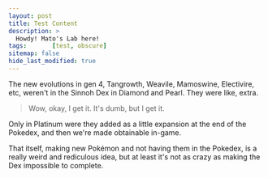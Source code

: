 ```yaml
---
layout: post
title: Test Content
description: >
  Howdy! Mato's Lab here!
tags:       [test, obscure]
sitemap: false
hide_last_modified: true
---
```


The new evolutions in gen 4, Tangrowth, Weavile, Mamoswine, Electivire, etc, weren't in the Sinnoh Dex in Diamond and Pearl. They were like, extra.

> Wow, okay, I get it. It's dumb, but I get it.

Only in Platinum were they added as a little expansion at the end of the Pokedex, and then we're made obtainable in-game.

That itself, making new Pokémon and not having them in the Pokedex, is a really weird and rediculous idea, but at least it's not as crazy as making the Dex impossible to complete.
